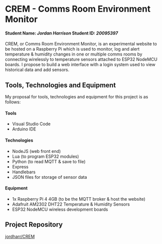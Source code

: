 # CREM - Comms Room Environment Monitor

#### Student Name: *Jordan Harrison*   Student ID: *20095397*

CREM, or Comms Room Environment Monitor, is an experimental website to be hosted on a Raspberry Pi which is used to monitor, log and alert temperature & humidity changes in one or multiple comms rooms by connecting wirelessly to temperature sensors attached to ESP32 NodeMCU boards. I propose to build a web interface with a login system used to view historical data and add sensors.

## Tools, Technologies and Equipment

My proposal for tools, technologies and equipment for this project is as follows:

#### Tools

- Visual Studio Code
- Arduino IDE

#### Technologies

- NodeJS (web front end)
- Lua (to program ESP32 modules)
- Python (to read MQTT & save to file)
- Express
- Handlebars
- JSON files for storage of sensor data

#### Equipment

- 1x Raspberry Pi 4 4GB (to be the MQTT broker & host the website)
- Adafruit AM2302 DHT22 Temperature & Humidity Sensors
- ESP32 NodeMCU wireless development boards

## Project Repository

[jordharr/CREM](https://github.com/jordharr/CREM)
